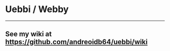 
# Uebbi / Webby
------------------------------------------------------------------
See my wiki at https://github.com/andreoidb64/uebbi/wiki
------------------------------------------------------------------

